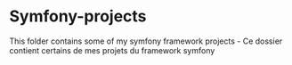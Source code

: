 # Symfony-projects
This folder contains some of my symfony framework projects - Ce dossier contient certains de mes projets du framework symfony
